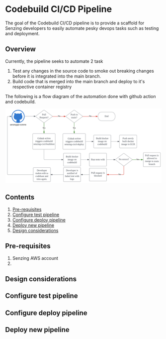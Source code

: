 # Codebuild CI/CD Pipeline

The goal of the Codebuild CI/CD pipeline is to provide a scaffold for Senzing developers to easily automate pesky devops tasks such as testing and deployment.

## Overview

Currently, the pipeline seeks to automate 2 task
1. Test any changes in the source code to smoke out breaking changes before it is integrated into the main branch.
1. Build code that is merged into the main branch and deploy to it's respective container registry

The following is a flow diagram of the automation done with github action and codebuild.

![flow diagram](/assets/codebuild-cicd-architecture-diagram.png)

## Contents
1. [Pre-requisites](#pre-requisites)
1. [Configure test pipeline](#configure-test-pipeline)
1. [Configure deploy pipeline](#configure-deploy-pipeline)
1. [Deploy new pipeline](#deploy-new-pipeline)
1. [Design considerations](#design-considerations)

## Pre-requisites
1. Senzing AWS account
2. 

## Design considerations

## Configure test pipeline
## Configure deploy pipeline
## Deploy new pipeline





